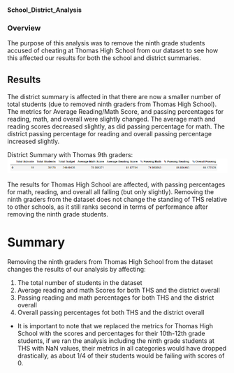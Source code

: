 #### School_District_Analysis
### Overview
The purpose of this analysis was to remove the ninth grade students accused of cheating at Thomas High School from our dataset to see how this affected our results for both the school and district summaries. 

## Results
The district summary is affected in that there are now a smaller number of total students (due to removed ninth graders from Thomas High School). The metrics for Average Reading/Math Score, and passing percentages for reading, math, and overall were slightly changed. The average math and reading scores decreased slightly, as did passing percentage for math. The district passing percentage for reading and overall passing percentage increased slightly. 

District Summary with Thomas 9th graders:
![with_ninth_graders](District_summary_with_ninth_graders.PNG)


The results for Thomas High School are affected, with passing percentages for math, reading, and overall all falling (but only slightly). Removing the ninth graders from the dataset does not change the standing of THS relative to other schools, as it still ranks second in terms of performance after removing the ninth grade students. 


# Summary
Removing the ninth graders from Thomas High School from the dataset changes the results of our analysis by affecting:
1) The total number of students in the dataset
2) Average reading and math Scores for both THS and the district overall
3) Passing reading and math percentages for both THS and the district overall
4) Overall passing percentages fot both THS and the district overall
- It is important to note that we replaced the metrics for Thomas High School with the scores and percentages for their 10th-12th grade students, if we ran the analysis including the ninth grade students at THS with NaN values, their metrics in all categories would have dropped drastically, as about 1/4 of their students would be failing with scores of 0. 
